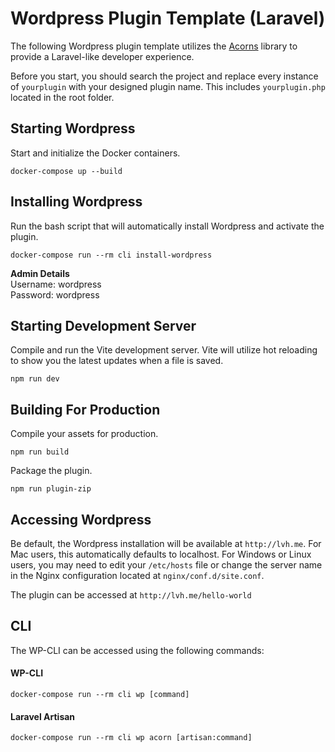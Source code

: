 # Wordpress Plugin Template (Laravel)

The following Wordpress plugin template utilizes the [Acorns](https://github.com/roots/acorn) library to provide a Laravel-like developer experience.

Before you start, you should search the project and replace every instance of `yourplugin` with your designed plugin name. This includes `yourplugin.php` located in the root folder.

## Starting Wordpress

Start and initialize the Docker containers.

`docker-compose up --build`

## Installing Wordpress

Run the bash script that will automatically install Wordpress and activate the plugin.

`docker-compose run --rm cli install-wordpress`

**Admin Details**<br>
Username: wordpress<br>
Password: wordpress

## Starting Development Server

Compile and run the Vite development server. Vite will utilize hot reloading to show you the latest updates when a file is saved.

`npm run dev`

## Building For Production

Compile your assets for production.

`npm run build`

Package the plugin.

`npm run plugin-zip`

## Accessing Wordpress

Be default, the Wordpress installation will be available at `http://lvh.me`. For Mac users, this automatically defaults to localhost. For Windows or Linux users, you may need to edit your `/etc/hosts` file or change the server name in the Nginx configuration located at `nginx/conf.d/site.conf`.

The plugin can be accessed at `http://lvh.me/hello-world`

## CLI

The WP-CLI can be accessed using the following commands:

#### WP-CLI

`docker-compose run --rm cli wp [command]`

#### Laravel Artisan

`docker-compose run --rm cli wp acorn [artisan:command]`